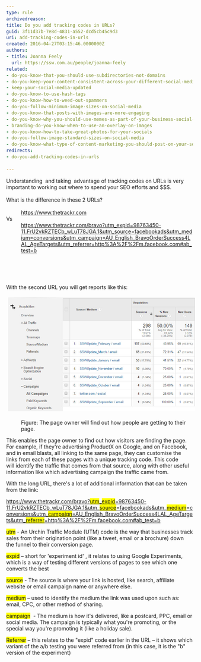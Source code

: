 ```yaml
---
type: rule
archivedreason: 
title: Do you add tracking codes in URLs?
guid: 3f11d37b-7e8d-4831-a552-dcd5cb45c9d3
uri: add-tracking-codes-in-urls
created: 2016-04-27T03:15:46.0000000Z
authors:
- title: Joanna Feely
  url: https://ssw.com.au/people/joanna-feely
related:
- do-you-know-that-you-should-use-subdirectories-not-domains
- do-you-keep-your-content-consistent-across-your-different-social-media-platforms
- keep-your-social-media-updated
- do-you-know-to-use-hash-tags
- do-you-know-how-to-weed-out-spammers
- do-you-follow-minimum-image-sizes-on-social-media
- do-you-know-that-posts-with-images-are-more-engaging
- do-you-know-why-you-should-use-memes-as-part-of-your-business-social-media-content
- branding-do-you-know-when-to-use-an-overlay-on-images
- do-you-know-how-to-take-great-photos-for-your-socials
- do-you-follow-image-standard-sizes-on-social-media
- do-you-know-what-type-of-content-marketing-you-should-post-on-your-socials
redirects:
- do-you-add-tracking-codes-in-urls

---
```



<div>Understanding  and taking  advantage of tracking codes on URLs is very important to working out where to spend your SEO efforts and $$$. </div><div><br></div><div>What is the difference in these 2 URLs?</div><div><br></div><dd class="ssw15-rteElement-FigureNormal"><a href="https://www.thetrackr.com/">https://www.thetrackr.com</a></dd><div>Vs</div><dd class="ssw15-rteElement-FigureNormal"><a href="https://www.thetrackr.com/bravo?utm_expid=98763450-11.FrU2vkRZTECb_wLuT78JGA.1&utm_source=facebookads&utm_medium=conversions&utm_campaign=AU_English_BravoOrderSuccess4LAL_AgeTargets&utm_referrer=http://m.facebook.com#ab_test=b">https://www.thetrackr.com/bravo?utm_expid=98763450-11.FrU2vkRZTECb_wLuT78JGA.1&utm_source=facebookads&utm_medium=conversions&utm_campaign=AU_English_BravoOrderSuccess4LAL_AgeTargets&utm_referrer=http%3A%2F%2Fm.facebook.com#ab_test=b​</a></dd><div><br></div><br>
<br><excerpt class='endintro'></excerpt><br>
<p>With the second URL you will get reports like this:</p><p class="ssw15-rteElement-GreyBox"><img src="UTM-codes-in-google-analytics.jpg" alt="UTM codes let you track campaigns and referrers in Google Analytics" style="margin:5px;" /><br></p><dd class="ssw15-rteElement-FigureNormal">​Figure: The page owner will find out how people are getting to their page. </dd><p>This enables the page owner to find out how visitors are finding the page. For example, if they're advertising ProductX on Google, and on Facebook, and in email blasts, all linking to the same page, they can customise the links from each of these pages with a unique tracking code. This code will identify the traffic that comes from that source, along with other useful information like which advertising campaign the traffic came from. ​</p><p>With the long URL, there's a lot of additional information that can be taken from the link: ​​</p><p><a href="https://www.thetrackr.com/bravo?utm_expid=98763450-11.FrU2vkRZTECb_wLuT78JGA.1&utm_source=facebookads&utm_medium=conversions&utm_campaign=AU_English_BravoOrderSuccess4LAL_AgeTargets&utm_referrer=http://m.facebook.com#ab_test=b">https://www.thetrackr.com/bravo?<span style="background-color:#ffff00;">utm</span>_<span style="background-color:#ffff00;">expid</span>=98763450-11.FrU2vkRZTECb_wLuT78JGA.1&utm_<span style="background-color:#ffff00;">source</span>=facebookads&utm_<span style="background-color:#ffff00;">medium</span>=conversions&utm_<span style="background-color:#ffff00;">campaign</span>=AU_English_BravoOrderSuccess4LAL_AgeTargets&utm_<span style="background-color:#ffff00;">referrer</span>=http%3A%2F%2Fm.facebook.com#ab_test=b</a></p><p><span style="background-color:#ffff00;">utm</span> - An Urchin Traffic Module (UTM) code is the way that businesses track sales from their origination point (like a tweet, email or a brochure) down the funnel to their conversio​n page.</p><p><span style="background-color:#ffff00;">expid</span> – short for 'experiment id' , it relates to using Google Experiments, which is a way of testing different versions of pages to see which one converts the best​</p><p><span style="background-color:#ffff00;">source</span> - The source is where your link is hosted, like search, affiliate website or email campaign name or anywhere else.​</p><p><span style="background-color:#ffff00;">medium</span> – used to identify the medium the link was used upon such as: email, CPC, or other method of sharing.​</p><p><span style="background-color:#ffff00;">campaign</span>  - The medium is how it's delivered, like a postcard, PPC, email or social media. The campaign is typically what you're promoting, or the special way you're promoting it (like a holiday sale).</p><p><span style="background-color:#ffff00;">Referrer</span> – this relates to the "expid" code earlier in the URL – it shows which variant of the a/b testing you were referred from (in this case, it is the "b" version of the experiment)</p>



